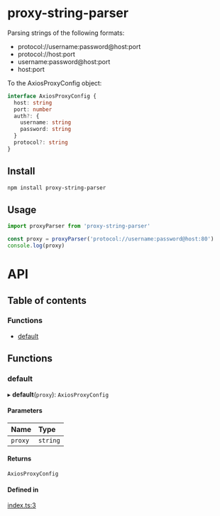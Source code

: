 # proxy-string-parser

Parsing strings of the following formats:

- protocol://username:password@host:port
- protocol://host:port
- username:password@host:port
- host:port

To the AxiosProxyConfig object:

```typescript
interface AxiosProxyConfig {
  host: string
  port: number
  auth?: {
    username: string
    password: string
  }
  protocol?: string
}
```

## Install

```bash
npm install proxy-string-parser
```

## Usage

```javascript
import proxyParser from 'proxy-string-parser'

const proxy = proxyParser('protocol://username:password@host:80')
console.log(proxy)
```

# API

## Table of contents

### Functions

- [default](#default)

## Functions

### default

▸ **default**(`proxy`): `AxiosProxyConfig`

#### Parameters

| Name | Type |
| :------ | :------ |
| `proxy` | `string` |

#### Returns

`AxiosProxyConfig`

#### Defined in

[index.ts:3](https://github.com/vladislav-puzyrev/proxy-string-parser/blob/ad138bd/src/index.ts#L3)

